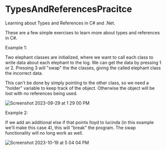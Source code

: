 # TypesAndReferencesPracitce
Learning about Types and References in C# and .Net.

These are a few simple exercises to learn more about types and references in C#.

Example 1:

Two elephant classes are initialized, where we want to call each class to write data about each elephant to the log.
We can get the data by pressing 1 or 2.
Pressing 3 will "swap" the the classes, giving the called elephant class the incorrect data.

This can't be done by simply pointing to the other class, so we need a "holder" variable to keep track of the object. 
Otherwise the object will be lost with no references being used.

![Screenshot 2023-09-29 at 1 29 00 PM](https://github.com/dujules23/TypesAndReferencesPracitce/assets/71855759/42be8924-bf76-4db2-9055-f94395465446)



Example 2: 

If we add an additional else if that points lloyd to lucinda (in this example we'll make this case 4), this will "break" the program. The swap functionality will no long work as well.

![Screenshot 2023-10-19 at 5 04 04 PM](https://github.com/dujules23/TypesAndReferencesPracitce/assets/71855759/7fff989d-86ec-48bd-9c28-6a1c9b9863c6)
